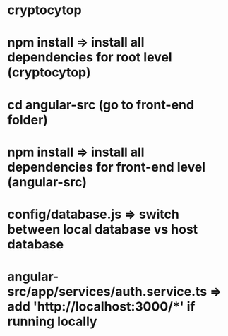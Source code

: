 # cryptocytop

# npm install => install all dependencies for root level (cryptocytop)
# cd angular-src (go to front-end folder)
# npm install => install all dependencies for front-end level (angular-src)


# config/database.js => switch between local database vs host database
# angular-src/app/services/auth.service.ts => add 'http://localhost:3000/*' if running locally
